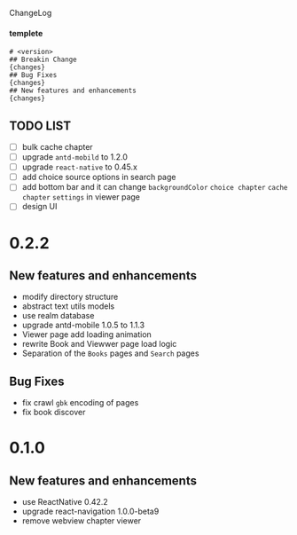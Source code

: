 ChangeLog

#### templete
```
# <version>
## Breakin Change
{changes}
## Bug Fixes
{changes}
## New features and enhancements
{changes}
```

## TODO LIST
- [ ] bulk cache chapter
- [ ] upgrade `antd-mobild` to 1.2.0
- [ ] upgrade `react-native` to 0.45.x
- [ ] add choice source options in search page
- [ ] add bottom bar and it can change `backgroundColor` `choice chapter` `cache chapter` `settings` in viewer page
- [ ] design UI

# 0.2.2
## New features and enhancements
- modify directory structure
- abstract text utils models
- use realm database
- upgrade antd-mobile 1.0.5 to 1.1.3
- Viewer page add loading animation
- rewrite Book and Viewwer page load logic
- Separation of the `Books` pages and `Search` pages

## Bug Fixes
- fix crawl `gbk` encoding of pages
- fix book discover

# 0.1.0
## New features and enhancements
- use ReactNative 0.42.2
- upgrade react-navigation 1.0.0-beta9
- remove webview chapter viewer
